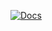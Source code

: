 [![Docs](https://img.shields.io/badge/docs-dev-blue.svg)](https://euro-hpc-pl.github.io/SpinGlassPEPS.jl/dev/)
